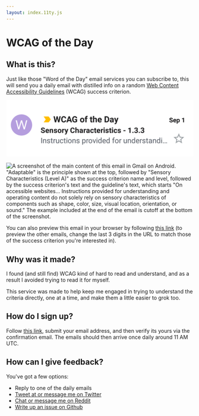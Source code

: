 ```yaml
---
layout: index.11ty.js
---
```


# WCAG of the Day

## What is this?

Just like those "Word of the Day" email services you can subscribe to, this will send you a daily email with distilled info on a random [Web Content Accessibility Guidelines](https://www.w3.org/WAI/standards-guidelines/wcag/) (WCAG) success criterion.

![Preview of one of the emails in Gmail on Android. Sender is "WCAG of the Day", subject is "Sensory Characteristics - 1.3.3", and the preview text is the beginning of the success criterion's text, reading "Instructions provided for understanding..."](images/mobileEmailPreview.png)

![A screenshot of the main content of this email in Gmail on Android. "Adaptable" is the principle shown at the top, followed by "Sensory Characteristics (Level A)" as the success criterion name and level, followed by the success criterion's text and the guideline's text, which starts "On accessible websites... Instructions provided for understanding and operating content do not solely rely on sensory characteristics of components such as shape, color, size, visual location, orientation, or sound." The example included at the end of the email is cutoff at the bottom of the screenshot.](images/mobileEmailContent.png)

You can also preview this email in your browser by following [this link](https://htmlpreview.github.io/?https://raw.githubusercontent.com/Grunet/digestible-wcag-sc-emails/master/dist/1-3-3.html) (to preview the other emails, change the last 3 digits in the URL to match those of the success criterion you're interested in).

## Why was it made?

I found (and still find) WCAG kind of hard to read and understand, and as a result I avoided trying to read it for myself.

This service was made to help keep me engaged in trying to understand the criteria directly, one at a time, and make them a little easier to grok too.

## How do I sign up?

Follow [this link](/subscribe), submit your email address, and then verify its yours via the confirmation email. The emails should then arrive once daily around 11 AM UTC.

## How can I give feedback?

You've got a few options:

- Reply to one of the daily emails
- [Tweet at or message me on Twitter](https://twitter.com/__grunet)
- [Chat or message me on Reddit](https://www.reddit.com/user/__grunet)
- [Write up an issue on Github](https://github.com/Grunet/digestible-wcag)
